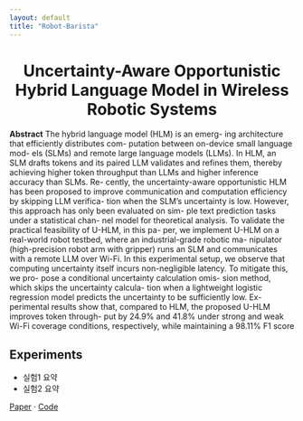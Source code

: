 ```yaml
---
layout: default
title: "Robot-Barista"
---
```

<div align="center">
  
# Uncertainty-Aware Opportunistic Hybrid Language Model in Wireless Robotic Systems

</div>

**Abstract**
The hybrid language model (HLM) is an emerg-
ing architecture that efficiently distributes com-
putation between on-device small language mod-
els (SLMs) and remote large language models
(LLMs). In HLM, an SLM drafts tokens and its
paired LLM validates and refines them, thereby
achieving higher token throughput than LLMs
and higher inference accuracy than SLMs. Re-
cently, the uncertainty-aware opportunistic HLM
has been proposed to improve communication and
computation efficiency by skipping LLM verifica-
tion when the SLM’s uncertainty is low. However,
this approach has only been evaluated on sim-
ple text prediction tasks under a statistical chan-
nel model for theoretical analysis. To validate
the practical feasibility of U-HLM, in this pa-
per, we implement U-HLM on a real-world robot
testbed, where an industrial-grade robotic ma-
nipulator (high-precision robot arm with gripper)
runs an SLM and communicates with a remote
LLM over Wi-Fi. In this experimental setup, we
observe that computing uncertainty itself incurs
non-negligible latency. To mitigate this, we pro-
pose a conditional uncertainty calculation omis-
sion method, which skips the uncertainty calcula-
tion when a lightweight logistic regression model
predicts the uncertainty to be sufficiently low. Ex-
perimental results show that, compared to HLM,
the proposed U-HLM improves token through-
put by 24.9% and 41.8% under strong and weak
Wi-Fi coverage conditions, respectively, while
maintaining a 98.11% F1 score

## Experiments
- 실험1 요약
- 실험2 요약

[Paper](링크) · [Code](https://github.com/jeyoung78/Robot-Barista)
